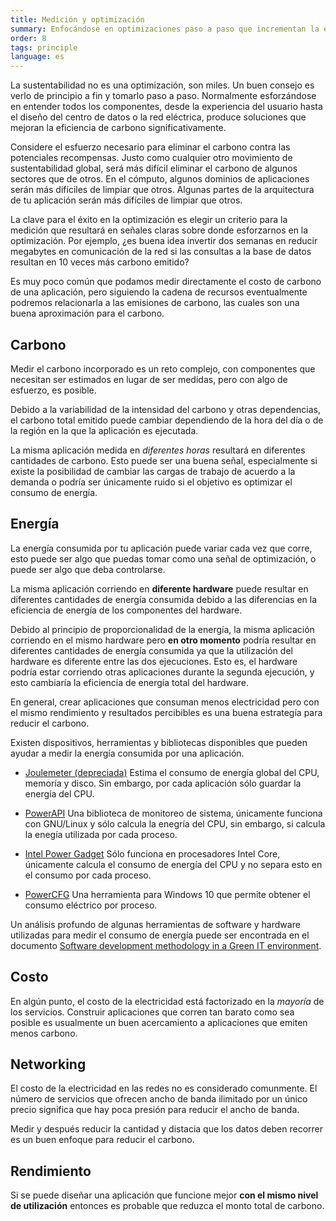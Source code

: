 ```yaml
---
title: Medición y optimización
summary: Enfocándose en optimizaciones paso a paso que incrementan la eficiencia de carbono en general
order: 8
tags: principle
language: es
---
```


La sustentabilidad no es una optimización, son miles. Un buen consejo es verlo de principio a fin y tomarlo paso a paso. Normalmente esforzándose en entender todos los componentes, desde la experiencia del usuario hasta el diseño del centro de datos o la red eléctrica, produce soluciones que mejoran la eficiencia de carbono significativamente.

Considere el esfuerzo necesario para eliminar el carbono contra las potenciales recompensas. Justo como cualquier otro movimiento de sustentabilidad global, será más difícil eliminar el carbono de algunos sectores que de otros. En el cómputo, algunos dominios de aplicaciones serán más difíciles de limpiar que otros. Algunas partes de la arquitectura de tu aplicación serán más difíciles de limpiar que otros.

La clave para el éxito en la optimización es elegir un criterio para la medición que resultará en señales claras sobre donde esforzarnos en la optimización. Por ejemplo, ¿es buena idea invertir dos semanas en reducir megabytes en comunicación de la red si las consultas a la base de datos resultan en 10 veces más carbono emitido?

Es muy poco común que podamos medir directamente el costo de carbono de una aplicación, pero siguiendo la cadena de recursos eventualmente podremos relacionarla a las emisiones de carbono, las cuales son una buena aproximación para el carbono.

## Carbono

Medir el carbono incorporado es un reto complejo, con componentes que necesitan ser estimados en lugar de ser medidas, pero con algo de esfuerzo, es posible.

Debido a la variabilidad de la intensidad del carbono y otras dependencias, el carbono total emitido puede cambiar dependiendo de la hora del día o de la región en la que la aplicación es ejecutada.

La misma aplicación medida en *diferentes horas* resultará en diferentes cantidades de carbono. Esto puede ser una buena señal, especialmente si existe la posibilidad de cambiar las cargas de trabajo de acuerdo a la demanda o podría ser únicamente ruido si el objetivo es optimizar el consumo de energía.

## Energía

La energía consumida por tu aplicación puede variar cada vez que corre, esto puede ser algo que puedas tomar como una señal de optimización, o puede ser algo que deba controlarse.

La misma aplicación corriendo en **diferente hardware** puede resultar en diferentes cantidades de energía consumida debido a las diferencias en la eficiencia de energía de los componentes del hardware.

Debido al principio de proporcionalidad de la energía, la misma aplicación corriendo en el mismo hardware pero **en otro momento** podría resultar en diferentes cantidades de energía consumida ya que la utilización del hardware es diferente entre las dos ejecuciones. Esto es, el hardware podría estar corriendo otras aplicaciones durante la segunda ejecución, y esto cambiaría la eficiencia de energía total del hardware.

En general, crear aplicaciones que consuman menos electricidad pero con el mismo rendimiento y resultados percibibles es una buena estrategía para reducir el carbono.

Existen dispositivos, herramientas y bibliotecas disponibles que pueden ayudar a medir la energía consumida por una aplicación.

- [Joulemeter (depreciada)](https://www.microsoft.com/en-us/research/project/joulemeter-computational-energy-measurement-and-optimization/)
Estima el consumo de energía global del CPU, memoría y disco. Sin embargo, por cada aplicación sólo guardar la energía del CPU.

- [PowerAPI](http://powerapi.org/)
Una biblioteca de monitoreo de sistema, únicamente funciona con GNU/Linux y sólo calcula la enegría del CPU, sin embargo, si calcula la enegía utilizada por cada proceso.

- [Intel Power Gadget](https://software.intel.com/en-us/articles/intel-power-gadget)
Sólo funciona en procesadores Intel Core, únicamente calcula el consumo de energía del CPU y no separa esto en el consumo por cada proceso.

- [PowerCFG](https://devblogs.microsoft.com/sustainable-software/measuring-your-application-power-and-carbon-impact-part-1/)
Una herramienta para Windows 10 que permite obtener el consumo eléctrico por proceso.

Un análisis profundo de algunas herramientas de software y hardware utilizadas para medir el consumo de energía puede ser encontrada en el documento [Software development methodology in a Green IT environment](https://tel.archives-ouvertes.fr/tel-01724069/document).

## Costo

En algún punto, el costo de la electricidad está factorizado en la _mayoría_ de los servicios. Construir aplicaciones que corren tan barato como sea posible es usualmente un buen acercamiento a aplicaciones que emiten menos carbono.

## Networking

El costo de la electricidad en las redes no es considerado comunmente. El número de servicios que ofrecen ancho de banda ilimitado por un único precio significa que hay poca presión para reducir el ancho de banda.

Medir y después reducir la cantidad y distacia que los datos deben recorrer es un buen enfoque para reducir el carbono.

## Rendimiento

Si se puede diseñar una aplicación que funcione mejor **con el mismo nivel de utilización** entonces es probable que reduzca el monto total de carbono.
